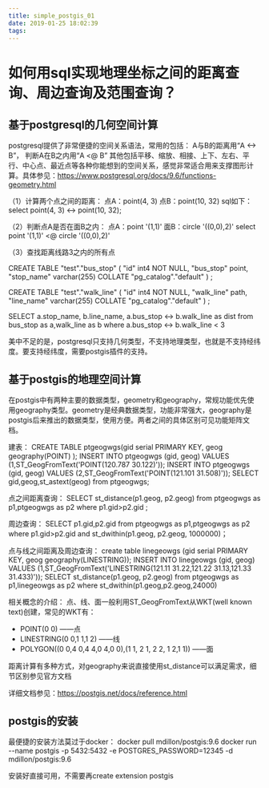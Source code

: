 ```yaml
---
title: simple_postgis_01
date: 2019-01-25 18:02:39
tags:
---
```


# 如何用sql实现地理坐标之间的距离查询、周边查询及范围查询？


## 基于postgresql的几何空间计算
postgresql提供了非常便捷的空间关系语法，常用的包括：
A与B的距离用“A <-> B”，
判断A在B之内用“A <@ B”
其他包括平移、缩放、相接、上下、左右、平行、中心点、最近点等各种你能想到的空间关系，感觉非常适合用来支撑图形计算。具体参见：https://www.postgresql.org/docs/9.6/functions-geometry.html

（1）计算两个点之间的距离：
点A：point(4, 3)
点B：point(10, 32)
sql如下：
select point(4, 3) <-> point(10, 32);

（2）判断点A是否在面B之内：
点A：point '(1,1)'
面B：circle '((0,0),2)'
select point '(1,1)' <@ circle '((0,0),2)' 

（3）查找距离线路3之内的所有点

CREATE TABLE "test"."bus_stop" (
  "id" int4 NOT NULL,
  "bus_stop" point,
  "stop_name" varchar(255) COLLATE "pg_catalog"."default"
)
;

CREATE TABLE "test"."walk_line" (
  "id" int4 NOT NULL,
  "walk_line" path,
  "line_name" varchar(255) COLLATE "pg_catalog"."default"
)
;

SELECT 
a.stop_name,
b.line_name,
a.bus_stop <-> b.walk_line as dist
from bus_stop as a,walk_line as b
where a.bus_stop <-> b.walk_line < 3

美中不足的是，postgresql只支持几何类型，不支持地理类型，也就是不支持经纬度。要支持经纬度，需要postgis插件的支持。

## 基于postgis的地理空间计算

在postgis中有两种主要的数据类型，geometry和geography，常规功能优先使用geography类型。geometry是经典数据类型，功能非常强大，geography是postgis后来推出的数据类型，使用方便。两者之间的具体区别可见功能矩阵文档。

建表：
CREATE TABLE ptgeogwgs(gid serial PRIMARY KEY, geog geography(POINT) );
INSERT INTO ptgeogwgs (gid, geog) VALUES (1,ST_GeogFromText('POINT(120.787 30.122)'));
INSERT INTO ptgeogwgs (gid, geog) VALUES (2,ST_GeogFromText('POINT(121.101 31.508)'));
SELECT gid,geog,st_astext(geog) from ptgeogwgs;

点之间距离查询：
SELECT st_distance(p1.geog, p2.geog) from ptgeogwgs as p1,ptgeogwgs as p2 where p1.gid>p2.gid ;

周边查询：
SELECT p1.gid,p2.gid from ptgeogwgs as p1,ptgeogwgs as p2 where p1.gid>p2.gid
and st_dwithin(p1.geog, p2.geog, 1000000)；

点与线之间距离及周边查询：
create table linegeowgs (gid serial PRIMARY KEY, geog geography(LINESTRING));
INSERT INTO linegeowgs (gid, geog) VALUES (1,ST_GeogFromText('LINESTRING(121.11 31.22,121.22 31.13,121.33 31.433)'));
SELECT st_distance(p1.geog, p2.geog) from ptgeogwgs as p1,linegeowgs as p2
where st_dwithin(p1.geog,p2.geog,24000)

相关概念的介绍：
点、线、面一般利用ST_GeogFromText从WKT(well known text)创建，常见的WKT有：
- POINT(0 0) ——点
- LINESTRING(0 0,1 1,1 2) ——线
- POLYGON((0 0,4 0,4 4,0 4,0 0),(1 1, 2 1, 2 2, 1 2,1 1)) ——面

距离计算有多种方式，对geography来说直接使用st_distance可以满足需求，细节区别参见官方文档

详细文档参见：https://postgis.net/docs/reference.html

## postgis的安装
最便捷的安装方法莫过于docker：
docker pull mdillon/postgis:9.6
docker run --name postgis -p 5432:5432 -e POSTGRES_PASSWORD=12345 -d mdillon/postgis:9.6

安装好直接可用，不需要再create extension postgis



